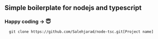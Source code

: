 ## Simple boilerplate for nodejs and typescript

### Happy coding -> 😇

```
  git clone https://github.com/Salehjarad/node-tsc.git[Project name]
```

